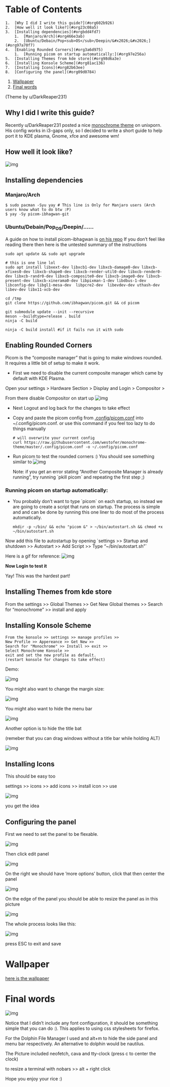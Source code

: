 
# Table of Contents

    1.  [Why I did I write this guide?](#org602b926)
    2.  [How well it look like?](#org23c08a5)
    3.  [Installing dependencies](#orgbdd4fd7)
        1.  [Manjaro/Arch](#org466e3ab)
        2.  [Ubuntu/Debain/Pop<sub>OS</sub>/Deepin/&#x2026;&#x2026;](#org97a70f7)
    4.  [Enabling Rounded Corners](#org3a6d975)
        1.  [Running picom on startup automatically:](#org97e256a)
    5.  [Installing Themes from kde store](#org98d6a3e)
    6.  [Installing Konsole Scheme](#org81ac136)
    7.  [Installing Icons](#org82b63ee)
    8.  [Configuring the panel](#org09d0784)
1.  [Wallpaper](#orgd7a0f94)
2.  [Final words](#orgee5b22f)

(Theme by u/DarkReaper231)


<a id="org602b926"></a>

## Why I did I write this guide?

Recently u/DarkReaper231 posted a nice [monochrome theme](https://www.reddit.com/r/unixporn/comments/iizjgi/i3gaps_went_monochrome/) on unixporn. His config
works in i3-gaps only, so I decided to write a short guide to help port it to
KDE plasma, Gnome, xfce and awesome wm!


<a id="org23c08a5"></a>

## How well it look like?

![img](/images/monochrome-plasma/final-rice.png)


<a id="orgbdd4fd7"></a>

## Installing dependencies


<a id="org466e3ab"></a>

### Manjaro/Arch

    $ sudo pacman -Syu yay # This line is Only for Manjaro users (Arch users know what to do btw :P)
    $ yay -Sy picom-ibhagwan-git


<a id="org97a70f7"></a>

### Ubuntu/Debain/Pop<sub>OS</sub>/Deepin/&#x2026;&#x2026;

A guide on how to install picom-ibhagwan is [on his repo](https://github.com/ibhagwan/picom)
If you don&rsquo;t feel like reading there then here is the untested summary of the
instructions

    sudo apt update && sudo apt upgrade
    
    # this is one line lol
    sudo apt install libxext-dev libxcb1-dev libxcb-damage0-dev libxcb-xfixes0-dev libxcb-shape0-dev libxcb-render-util0-dev libxcb-render0-dev libxcb-randr0-dev libxcb-composite0-dev libxcb-image0-dev libxcb-present-dev libxcb-xinerama0-dev libpixman-1-dev libdbus-1-dev libconfig-dev libgl1-mesa-dev  libpcre2-dev  libevdev-dev uthash-dev libev-dev libx11-xcb-dev
    
    cd /tmp
    git clone https://github.com/ibhagwan/picom.git && cd picom
    
    git submodule update --init --recursive
    meson --buildtype=release . build
    ninja -C build
    
    ninja -C build install #if it fails run it with sudo


<a id="org3a6d975"></a>

## Enabling Rounded Corners

Picom is the &ldquo;composite manager&rdquo; that is going to make windows rounded. It
requires a little bit of setup to make it work.

-   First we need to disable the current composite manager which came by default
    with KDE Plasma.

Open your settings > Hardware Section > Display and Login > Compositor >

From there disable Compositor on start up
![img](/images/monochrome-plasma/disable-compositor.png)

-   Next Logout and log back for the changes to take effect
-   Copy and paste the picom config from [.config/picom.conf](https://raw.githubusercontent.com/westofer/monochrome-theme/master/.config/picom.conf) into
    ~/.config/picom.conf. or use this command if you feel too lazy to do things
    manually
    
        # will overwrite your current config
        curl https://raw.githubusercontent.com/westofer/monochrome-theme/master/.config/picom.conf -o ~/.config/picom.conf

-   Run picom to test the rounded corners :)
    You should see something similar to ![img](/images/monochrome-plasma/rounded-corners.gif)
    
    Note: if you get an error stating &ldquo;Another Composite Manager is already
    running&rdquo;, try running \`pkill picom\` and repeating the first step ;)


<a id="org97e256a"></a>

### Running picom on startup automatically:

-   You probably don&rsquo;t want to type \`picom\` on each startup, so instead we
    are going to create a script that runs on startup. The process is simple and
    and can be done by running this one liner to do most of the process automatically.
    
        mkdir -p ~/bin/ && echo "picom &" > ~/bin/autostart.sh && chmod +x ~/bin/autostart.sh

Now  add this file to autostartup by opening \`settings >> Startup and shutdown >>
Autostart >> Add Script >> Type &ldquo;~/bin/autostart.sh&rdquo;\`

Here is a gif for reference:
![img](/images/monochrome-plasma/autostart.gif)

****Now Login to test it****

Yay! This was the hardest part!


<a id="org98d6a3e"></a>

## Installing Themes from kde store

From the settings >> Global Themes >> Get New Global themes >> Search for
&ldquo;monochrome&rdquo; >> install and apply


<a id="org81ac136"></a>

## Installing Konsole Scheme

    From the konsole >> settings >> manage profiles >>
    New Profile >> Appereance >> Get New >>
    Search for "Monochrome" >> Install >> exit >>
    Select Monochrome Konsole >>
    exit and set the new profile as default.
    (restart konsole for changes to take effect)

Demo:

![img](/images/monochrome-plasma/konsole-colorscheme.gif)

You might also want to change the margin size:

![img](/images/monochrome-plasma/margin-size.png)

You might also want to hide the menu bar

![img](/images/monochrome-plasma/menubar.png)

Another option is to hide the title bat

(remeber that you can drag windows without a title bar while holding ALT)

![img](/images/monochrome-plasma/titlebar.png)


<a id="org82b63ee"></a>

## Installing Icons

This should be easy too

settings >> icons >> add icons >> install icon >> use

![img](/images/monochrome-plasma/installing-icons.gif)

you get the idea


<a id="org09d0784"></a>

## Configuring the panel

First we need to set the panel to be flexable.

![img](/images/monochrome-plasma/panel-flexable.png)

Then click edit panel

![img](/images/monochrome-plasma/panel-edit.png)

On the right we should have &rsquo;more options&rsquo; button, click that then center the panel

![img](/images/monochrome-plasma/panel-center.png)

On the edge of the panel you should be able to resize the panel as in this
picture

![img](/images/monochrome-plasma/panel-resize-handle.png)

The whole process looks like this:

![img](/images/monochrome-plasma/panel-resize.gif)

press ESC to exit and save


<a id="orgd7a0f94"></a>

# Wallpaper

[here is the wallpaper](https://github.com/DarkReaper231/blacknwhite/blob/master/background.jpg)


<a id="orgee5b22f"></a>

# Final words

![img](/images/monochrome-plasma/final-rice.png)

Notice that I didn&rsquo;t include any font configuration, it should be something
simple that you can do :). This applies to using css stylesheets for firefox.

For the Dolphin File Manager I used <F9> and alt+m to hide the side panel and
menu bar respectively. An alternative to dolphin would be nautilus.

The Picture included neofetch, cava and tty-clock (press c to center the clock)

to resize a terminal with nobars >> alt + right click

Hope you enjoy your rice :)

